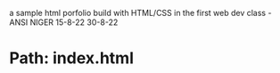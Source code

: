 a sample html porfolio build with HTML/CSS in the first web dev class - ANSI NIGER 
15-8-22 30-8-22

# Path: index.html 